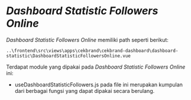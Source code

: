 # _Dashboard Statistic Followers Online_

_Dashboard Statistic Followers Online_ memiliki path seperti berikut:

```
..\frontend\src\views\apps\cekbrand\cekbrand-dashboard\dashboard-statistic\DashboardStatisticFollowersOnline.vue
```

Terdapat module yang dipakai pada _Dashboard Statistic Followers Online_ ini:

- useDashboardStatisticFollowers.js
  pada file ini merupakan kumpulan dari berbagai fungsi yang dapat dipakai secara berulang.
